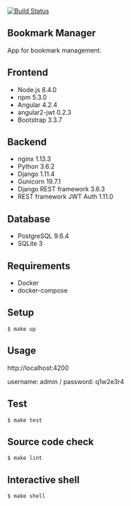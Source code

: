 [![Build Status](https://travis-ci.org/fellipecastro/bookmark-manager.svg?branch=master)](https://travis-ci.org/fellipecastro/bookmark-manager)

**Bookmark Manager**
----
  App for bookmark management.
  
## Frontend

* Node.js 8.4.0
* npm 5.3.0
* Angular 4.2.4
* angular2-jwt 0.2.3
* Bootstrap 3.3.7

## Backend

* nginx 1.13.3
* Python 3.6.2
* Django 1.11.4
* Gunicorn 19.7.1
* Django REST framework 3.6.3
* REST framework JWT Auth 1.11.0

## Database

* PostgreSQL 9.6.4
* SQLite 3

## Requirements

* Docker
* docker-compose

## Setup

  ```$ make up```

## Usage

  http://localhost:4200
  
  username: admin / password: q1w2e3r4

## Test

  ```$ make test```

## Source code check

  ```$ make lint```

## Interactive shell

  ```$ make shell```
